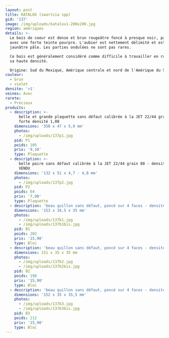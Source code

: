 ```yaml
---
layout: post
title: KATALOX (swartzia spp)
gid: '137'
image: /img/uploads/katalox1-200x200.jpg
region: amériques
details: >-
  Le bois de coeur est dense et brun rougeâtre foncé à presque noir, parfois
  avec une forte teinte pourpre. L'aubier est nettement délimité et est blanc
  jaunâtre pâle. Les parties ondulées ne sont pas rares.

  Ce bois est généralement considéré comme difficile à travailler en raison de
  sa haute densité.

  Origine: Sud du Mexique, Amérique centrale et nord de l'Amérique du Sud
couleur:
  - brun
  - violet
densite: '>1'
veines: Avec
rarete:
  - Précieux
produits:
  - description: >-
      belle et grande plaquette sans défaut calibrée à la JET 22/44 grain 80 -
      forte densité 1,08
    dimensions: '350 x 47 x 5,9 mm'
    photos:
      - /img/uploads/137p1.jpg
    pid: P1
    poids: 105
    prix: '9,10'
    type: Plaquette
  - description: >-
      belle paire sans défaut calibrée à la JET 22/44 grain 80 - densité 1 -
      VENDU
    dimensions: '132 x 51 x 4,7 - 4,8 mm'
    photos:
      - /img/uploads/137p2.jpg
    pid: P2
    poids: 64
    prix: '7,90'
    type: Plaquette
  - description: 'beau quillon sans défaut, poncé sur 4 faces - densité 1,09'
    dimensions: '153 x 34,5 x 35 mm'
    photos:
      - /img/uploads/137b1.jpg
      - /img/uploads/137b1bis.jpg
    pid: B1
    poids: 202
    prix: '15,90'
    type: Bloc
  - description: 'beau quillon sans défaut, poncé sur 4 faces - densité 1,07'
    dimensions: 151 x 35 x 35 mm
    photos:
      - /img/uploads/137b2.jpg
      - /img/uploads/137b2bis.jpg
    pid: B2
    poids: 198
    prix: '15,90'
    type: Bloc
  - description: 'beau quillon sans défaut, poncé sur 4 faces - densité 1,12'
    dimensions: '152 x 35 x 35,5 mm'
    photos:
      - /img/uploads/137b3.jpg
      - /img/uploads/137b3bis.jpg
    pid: B3
    poids: 212
    prix: '15,90'
    type: Bloc
---
```


